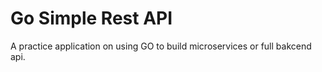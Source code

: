 # Go Simple Rest API

A practice application on using GO to build microservices or full bakcend api.
